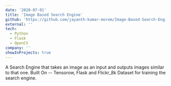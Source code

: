 ```yaml
---
date: '2020-07-01'
title: 'Image Based Search Engine'
github: 'https://github.com/jayanth-kumar-morem/Image-Based-Search-Engine'
external: ''
tech:
  - Python
  - Flask
  - OpenCV
company: ''
showInProjects: true
---
```


A Search Engine that takes an image as an input and outputs images similar to that one. Built On -- Tensorow, Flask and Flickr_8k Dataset for training the search engine.
